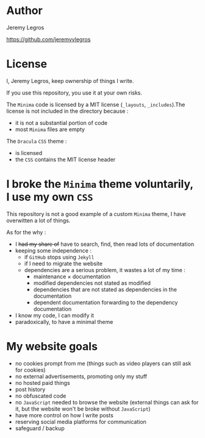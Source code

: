 # Author

Jeremy Legros

https://github.com/jeremyvlegros

# License

I, Jeremy Legros, keep ownership of things I write.

If you use this repository, you use it at your own risks.

The `Minima` code is licensed by a MIT license (`_layouts`, `_includes`).The license is not included in the directory because :

- it is not a substantial portion of code
- most `Minima` files are empty

The `Dracula` `CSS` theme :
- is licensed
- the `CSS` contains the MIT license header

# I broke the `Minima` theme voluntarily, I use my own `CSS`

This repository is not a good example of a custom `Minima` theme, I have overwitten a lot of things.

As for the why :
- I ~~had my share of~~ have to search, find, then read lots of documentation
- keeping some independence :
  - if `GitHub` stops using `Jekyll`
  - if I need to migrate the website
  - dependencies are a serious problem, it wastes a lot of my time :
    - maintenance × documentation
    - modified dependencies not stated as modified
    - dependencies that are not stated as dependencies in the documentation
    - dependent documentation forwarding to the dependency documentation
- I know my code, I can modify it
- paradoxically, to have a minimal theme

# My website goals
- no cookies prompt from me (things such as video players can still ask for cookies)
- no external advertisements, promoting only my stuff
- no hosted paid things
- post history
- no obfuscated code
- no `JavaScript` needed to browse the website (external things can ask for it, but the website won't be broke without `JavaScript`)
- have more control on how I write posts
- reserving social media platforms for communication
- safeguard / backup

